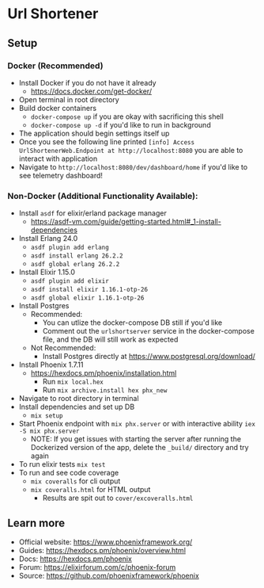 # Url Shortener

## Setup

### Docker (Recommended)

- Install Docker if you do not have it already
  - https://docs.docker.com/get-docker/
- Open terminal in root directory
- Build docker containers
  - `docker-compose up` if you are okay with sacrificing this shell
  - `docker-compose up -d` if you'd like to run in background
- The application should begin settings itself up
- Once you see the following line printed `[info] Access UrlShortenerWeb.Endpoint at http://localhost:8080` you are able to interact with application
- Navigate to `http://localhost:8080/dev/dashboard/home` if you'd like to see telemetry dashboard!

### Non-Docker (Additional Functionality Available):

- Install `asdf` for elixir/erland package manager
  - https://asdf-vm.com/guide/getting-started.html#_1-install-dependencies
- Install Erlang 24.0
  - `asdf plugin add erlang`
  - `asdf install erlang 26.2.2`
  - `asdf global erlang 26.2.2`
- Install Elixir 1.15.0
  - `asdf plugin add elixir`
  - `asdf install elixir 1.16.1-otp-26`
  - `asdf global elixir 1.16.1-otp-26`
- Install Postgres
  - Recommended:
    - You can utlize the docker-compose DB still if you'd like
    - Comment out the `urlshortserver` service in the docker-compose file, and the DB will still work as expected
  - Not Recommended:
    - Install Postgres directly at https://www.postgresql.org/download/
- Install Phoenix 1.7.11
  - https://hexdocs.pm/phoenix/installation.html
    - Run `mix local.hex`
    - Run `mix archive.install hex phx_new`
- Navigate to root directory in terminal
- Install dependencies and set up DB
  - `mix setup`
- Start Phoenix endpoint with `mix phx.server` or with interactive ability `iex -S mix phx.server`
  - NOTE: If you get issues with starting the server after running the Dockerized version of the app, delete the `_build/` directory and try again
- To run elixir tests `mix test`
- To run and see code coverage
  - `mix coveralls` for cli output
  - `mix coveralls.html` for HTML output
    - Results are spit out to `cover/excoveralls.html`

## Learn more

- Official website: https://www.phoenixframework.org/
- Guides: https://hexdocs.pm/phoenix/overview.html
- Docs: https://hexdocs.pm/phoenix
- Forum: https://elixirforum.com/c/phoenix-forum
- Source: https://github.com/phoenixframework/phoenix
